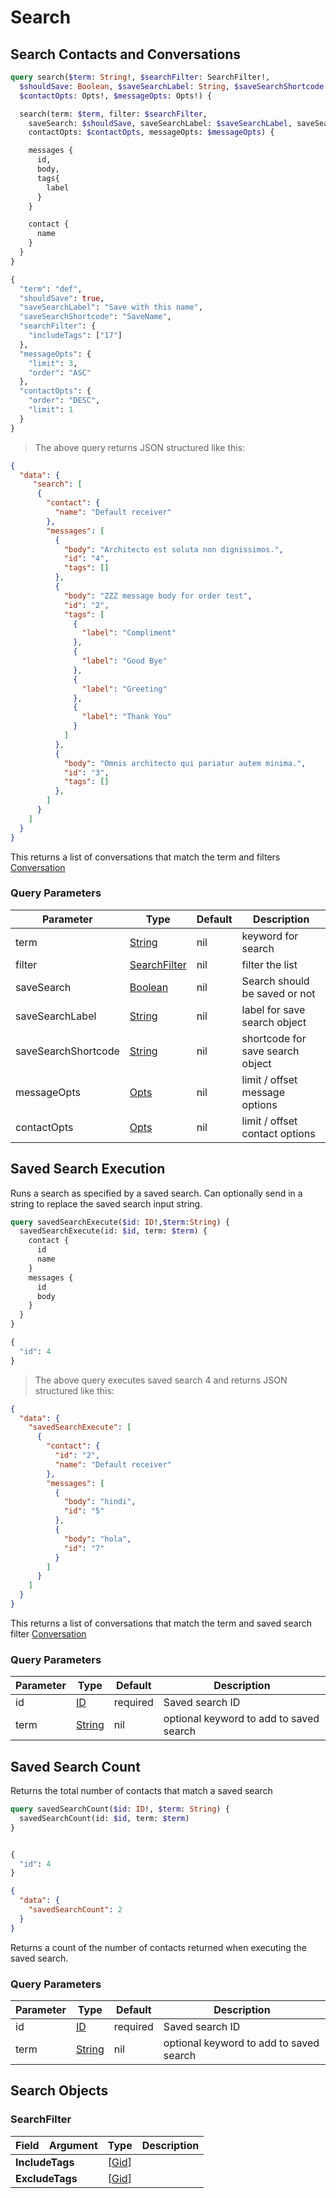 # Search

## Search Contacts and Conversations

```graphql
query search($term: String!, $searchFilter: SearchFilter!,
  $shouldSave: Boolean, $saveSearchLabel: String, $saveSearchShortcode: String,
  $contactOpts: Opts!, $messageOpts: Opts!) {

  search(term: $term, filter: $searchFilter,
    saveSearch: $shouldSave, saveSearchLabel: $saveSearchLabel, saveSearchShortcode: $saveSearchShortcode,
    contactOpts: $contactOpts, messageOpts: $messageOpts) {

    messages {
      id,
      body,
      tags{
        label
      }
    }

    contact {
      name
    }
  }
}

{
  "term": "def",
  "shouldSave": true,
  "saveSearchLabel": "Save with this name",
  "saveSearchShortcode": "SaveName",
  "searchFilter": {
    "includeTags": ["17"]
  },
  "messageOpts": {
    "limit": 3,
    "order": "ASC"
  },
  "contactOpts": {
    "order": "DESC",
    "limit": 1
  }
}
```

> The above query returns JSON structured like this:

```json
{
  "data": {
     "search": [
      {
        "contact": {
          "name": "Default receiver"
        },
        "messages": [
          {
            "body": "Architecto est soluta non dignissimos.",
            "id": "4",
            "tags": []
          },
          {
            "body": "ZZZ message body for order test",
            "id": "2",
            "tags": [
              {
                "label": "Compliment"
              },
              {
                "label": "Good Bye"
              },
              {
                "label": "Greeting"
              },
              {
                "label": "Thank You"
              }
            ]
          },
          {
            "body": "Omnis architecto qui pariatur autem minima.",
            "id": "3",
            "tags": []
          },
        ]
      }
    ]
  }
}
```
This returns a list of conversations that match the term and filters <a href="#conversation">Conversation</a>

### Query Parameters

Parameter | Type | Default | Description
--------- | ---- | ------- | -----------
term | <a href="#string">String</a> | nil | keyword for search
filter | <a href="#searchfilter">SearchFilter</a> | nil | filter the list
saveSearch | <a href="#boolean">Boolean</a> | nil | Search should be saved or not
saveSearchLabel | <a href="#string">String</a> | nil | label for save search object
saveSearchShortcode | <a href="#string">String</a> | nil | shortcode for save search object
messageOpts | <a href="#opts">Opts</a> | nil | limit / offset message options
contactOpts | <a href="#opts">Opts</a> | nil | limit / offset contact options

## Saved Search Execution

Runs a search as specified by a saved search. Can optionally send in a string to replace the saved search input string.

```graphql
query savedSearchExecute($id: ID!,$term:String) {
  savedSearchExecute(id: $id, term: $term) {
    contact {
      id
      name
    }
    messages {
      id
      body
    }
  }
}

{
  "id": 4
}
```

> The above query executes saved search 4 and returns JSON structured like this:

```json
{
  "data": {
    "savedSearchExecute": [
      {
        "contact": {
          "id": "2",
          "name": "Default receiver"
        },
        "messages": [
          {
            "body": "hindi",
            "id": "5"
          },
          {
            "body": "hola",
            "id": "7"
          }
        ]
      }
    ]
  }
}
```

This returns a list of conversations that match the term and saved search filter <a href="#conversation">Conversation</a>

### Query Parameters

Parameter | Type | Default | Description
--------- | ---- | ------- | -----------
id | <a href="#id">ID</a> | required | Saved search ID
term | <a href="#string">String</a> | nil | optional keyword to add to saved search

## Saved Search Count

Returns the total number of contacts that match a saved search

```graphql
query savedSearchCount($id: ID!, $term: String) {
  savedSearchCount(id: $id, term: $term)
}


{
  "id": 4
}
```

```json
{
  "data": {
    "savedSearchCount": 2
  }
}
```

Returns a count of the number of contacts returned when executing the saved search.

### Query Parameters

Parameter | Type | Default | Description
--------- | ---- | ------- | -----------
id | <a href="#id">ID</a> | required | Saved search ID
term | <a href="#string">String</a> | nil | optional keyword to add to saved search

## Search Objects

### SearchFilter

<table>
<thead>
<tr>
<th align="left">Field</th>
<th align="right">Argument</th>
<th align="left">Type</th>
<th align="left">Description</th>
</tr>
</thead>
<tbody>
<tr>
<td colspan="2" valign="top"><strong>IncludeTags</strong></td>
<td valign="top">[<a href="#gid">Gid</a>]</td>
<td></td>
</tr>
<tr>
<td colspan="2" valign="top"><strong>ExcludeTags</strong></td>
<td valign="top">[<a href="#gid">Gid</a>]</td>
<td></td>
</tr>

</tbody>
</table>
